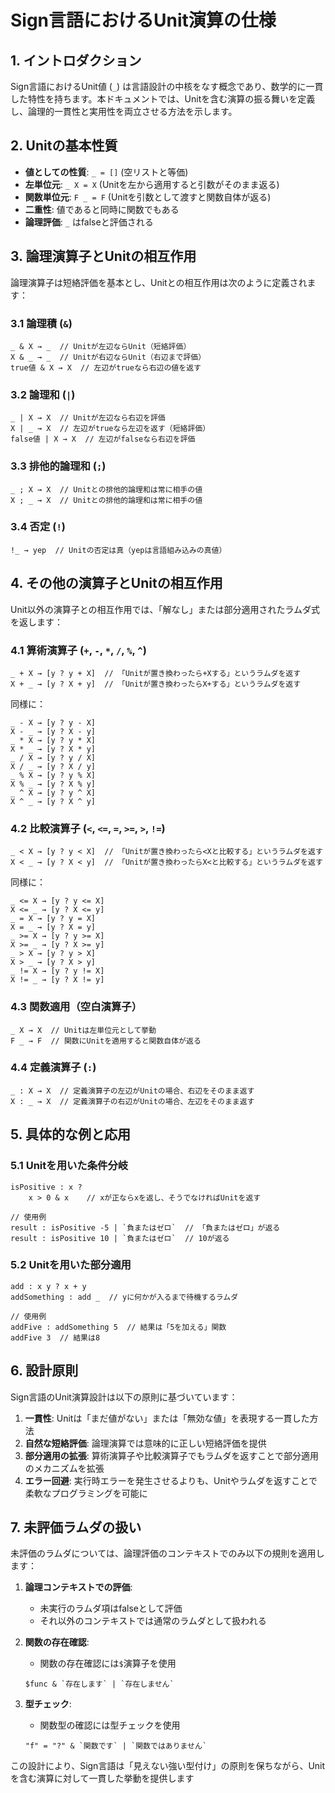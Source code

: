 # Sign言語におけるUnit演算の仕様

## 1. イントロダクション

Sign言語におけるUnit値 (`_`) は言語設計の中核をなす概念であり、数学的に一貫した特性を持ちます。本ドキュメントでは、Unitを含む演算の振る舞いを定義し、論理的一貫性と実用性を両立させる方法を示します。

## 2. Unitの基本性質

- **値としての性質**: `_ = []` (空リストと等価)
- **左単位元**: `_ X = X` (Unitを左から適用すると引数がそのまま返る)
- **関数単位元**: `F _ = F` (Unitを引数として渡すと関数自体が返る)
- **二重性**: 値であると同時に関数でもある
- **論理評価**: `_` はfalseと評価される

## 3. 論理演算子とUnitの相互作用

論理演算子は短絡評価を基本とし、Unitとの相互作用は次のように定義されます：

### 3.1 論理積 (`&`)

```
_ & X → _  // Unitが左辺ならUnit（短絡評価）
X & _ → _  // Unitが右辺ならUnit（右辺まで評価）
true値 & X → X  // 左辺がtrueなら右辺の値を返す
```

### 3.2 論理和 (`|`)

```
_ | X → X  // Unitが左辺なら右辺を評価
X | _ → X  // 左辺がtrueなら左辺を返す（短絡評価）
false値 | X → X  // 左辺がfalseなら右辺を評価
```

### 3.3 排他的論理和 (`;`)

```
_ ; X → X  // Unitとの排他的論理和は常に相手の値
X ; _ → X  // Unitとの排他的論理和は常に相手の値
```

### 3.4 否定 (`!`)

```
!_ → yep  // Unitの否定は真（yepは言語組み込みの真値）
```

## 4. その他の演算子とUnitの相互作用

Unit以外の演算子との相互作用では、「解なし」または部分適用されたラムダ式を返します：

### 4.1 算術演算子 (`+`, `-`, `*`, `/`, `%`, `^`)

```
_ + X → [y ? y + X]  // 「Unitが置き換わったら+Xする」というラムダを返す
X + _ → [y ? X + y]  // 「Unitが置き換わったらX+する」というラムダを返す
```

同様に：
```
_ - X → [y ? y - X]
X - _ → [y ? X - y]
_ * X → [y ? y * X]
X * _ → [y ? X * y]
_ / X → [y ? y / X]
X / _ → [y ? X / y]
_ % X → [y ? y % X]
X % _ → [y ? X % y]
_ ^ X → [y ? y ^ X]
X ^ _ → [y ? X ^ y]
```

### 4.2 比較演算子 (`<`, `<=`, `=`, `>=`, `>`, `!=`)

```
_ < X → [y ? y < X]  // 「Unitが置き換わったら<Xと比較する」というラムダを返す
X < _ → [y ? X < y]  // 「Unitが置き換わったらX<と比較する」というラムダを返す
```

同様に：
```
_ <= X → [y ? y <= X]
X <= _ → [y ? X <= y]
_ = X → [y ? y = X]
X = _ → [y ? X = y]
_ >= X → [y ? y >= X]
X >= _ → [y ? X >= y]
_ > X → [y ? y > X]
X > _ → [y ? X > y]
_ != X → [y ? y != X]
X != _ → [y ? X != y]
```

### 4.3 関数適用（空白演算子）

```
_ X → X  // Unitは左単位元として挙動
F _ → F  // 関数にUnitを適用すると関数自体が返る
```

### 4.4 定義演算子 (`:`)

```
_ : X → X  // 定義演算子の左辺がUnitの場合、右辺をそのまま返す
X : _ → X  // 定義演算子の右辺がUnitの場合、左辺をそのまま返す
```

## 5. 具体的な例と応用

### 5.1 Unitを用いた条件分岐

```
isPositive : x ?
    x > 0 & x    // xが正ならxを返し、そうでなければUnitを返す

// 使用例
result : isPositive -5 | `負またはゼロ`  // 「負またはゼロ」が返る
result : isPositive 10 | `負またはゼロ`  // 10が返る
```

### 5.2 Unitを用いた部分適用

```
add : x y ? x + y
addSomething : add _  // yに何かが入るまで待機するラムダ

// 使用例
addFive : addSomething 5  // 結果は「5を加える」関数
addFive 3  // 結果は8
```

## 6. 設計原則

Sign言語のUnit演算設計は以下の原則に基づいています：

1. **一貫性**: Unitは「まだ値がない」または「無効な値」を表現する一貫した方法
2. **自然な短絡評価**: 論理演算では意味的に正しい短絡評価を提供
3. **部分適用の拡張**: 算術演算子や比較演算子でもラムダを返すことで部分適用のメカニズムを拡張
4. **エラー回避**: 実行時エラーを発生させるよりも、Unitやラムダを返すことで柔軟なプログラミングを可能に

## 7. 未評価ラムダの扱い

未評価のラムダについては、論理評価のコンテキストでのみ以下の規則を適用します：

1. **論理コンテキストでの評価**:
   - 未実行のラムダ項はfalseとして評価
   - それ以外のコンテキストでは通常のラムダとして扱われる

2. **関数の存在確認**:
   - 関数の存在確認には`$`演算子を使用
   ```
   $func & `存在します` | `存在しません`
   ```

3. **型チェック**:
   - 関数型の確認には型チェックを使用
   ```
   "f" = "?" & `関数です` | `関数ではありません`
   ```

この設計により、Sign言語は「見えない強い型付け」の原則を保ちながら、Unitを含む演算に対して一貫した挙動を提供します
